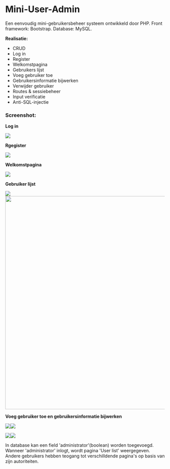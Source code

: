 # Mini-User-Admin  
Een eenvoudig mini-gebruikersbeheer systeem ontwikkeld door PHP. Front framework: Bootstrap. Database: MySQL.   

**Realisatie:**  
+ CRUD  
+ Log in  
+ Register  
+ Welkomstpagina  
+ Gebruikers lijst  
+ Voeg gebruiker toe  
+ Gebruikersinformatie bijwerken  
+ Verwijder gebruiker  
+ Routes & sessiebeheer   
+ Input verificatie  
+ Anti-SQL-injectie

### Screenshot:  

**Log in**

<img src="https://github.com/GuningDeng/Mini-User-Admin/blob/main/screenshot/login_1.jpg">

**Rgegister**

<img src="https://github.com/GuningDeng/Mini-User-Admin/blob/main/screenshot/sign_up_1.jpg">

**Welkomstpagina**

<img src="https://github.com/GuningDeng/Mini-User-Admin/blob/main/screenshot/welcome_1.jpg">

**Gebruiker lijst**

<img src="https://github.com/GuningDeng/Mini-User-Admin/blob/main/screenshot/userlist_1.jpg"> <img src="https://github.com/GuningDeng/Mini-User-Admin/blob/main/screenshot/userlist_2.jpg" height="674px">

**Voeg gebruiker toe en gebruikersinformatie bijwerken**

<img src="https://github.com/GuningDeng/Mini-User-Admin/blob/main/screenshot/add_newuser_1.jpg"><img src="https://github.com/GuningDeng/Mini-User-Admin/blob/main/screenshot/add_newuser_2.jpg">

<img src="https://github.com/GuningDeng/Mini-User-Admin/blob/main/screenshot/update_user_1.jpg"><img src="https://github.com/GuningDeng/Mini-User-Admin/blob/main/screenshot/update_user_2.jpg">


In database kan een field 'administrator'(boolean) worden toegevoegd. Wanneer 'administrator' inlogt, wordt pagina 'User list' weergegeven. Andere gebruikers hebben teogang tot verschilldende pagina's op basis van zijn  autoriteiten.

